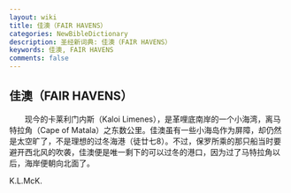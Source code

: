 ```yaml
---
layout: wiki
title: 佳澳（FAIR HAVENS）
categories: NewBibleDictionary
description: 圣经新词典: 佳澳（FAIR HAVENS）
keywords: 佳澳, FAIR HAVENS
comments: false
---
```


## 佳澳（FAIR HAVENS）

　　现今的卡莱利门内斯（Kaloi Limenes），是革哩底南岸的一个小海湾，离马特拉角（Cape of Matala）之东数公里。佳澳虽有一些小海岛作为屏障，却仍然是太空旷了，不是理想的过冬海港（徒廿七8）。不过，保罗所乘的那只船当时要避开西北风的吹袭，佳澳便是唯一剩下的可以过冬的港口，因为过了马特拉角以后，海岸便朝向北面了。

K.L.McK.








